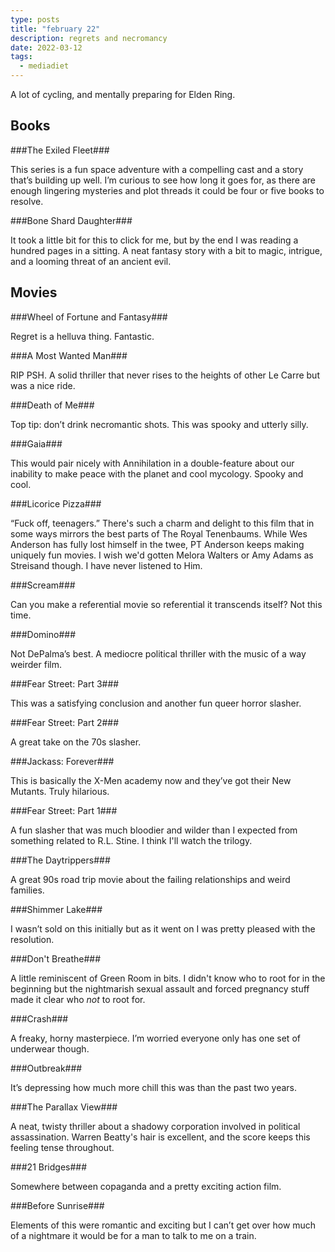 ```yaml
---
type: posts
title: "february 22"
description: regrets and necromancy
date: 2022-03-12
tags:
  - mediadiet
---
```


A lot of cycling, and mentally preparing for Elden Ring.

## Books

###The Exiled Fleet###

This series is a fun space adventure with a compelling cast and a story that’s building up well. I’m curious to see how long it goes for, as there are enough lingering mysteries and plot threads it could be four or five books to resolve.

###Bone Shard Daughter###

It took a little bit for this to click for me, but by the end I was reading a hundred pages in a sitting. A neat fantasy story with a bit to magic, intrigue, and a looming threat of an ancient evil.

## Movies

###Wheel of Fortune and Fantasy###

Regret is a helluva thing. Fantastic.

###A Most Wanted Man###

RIP PSH. A solid thriller that never rises to the heights of other Le Carre but was a nice ride.

###Death of Me###

Top tip: don’t drink necromantic shots. This was spooky and utterly silly.

###Gaia###

This would pair nicely with Annihilation in a double-feature about our inability to make peace with the planet and cool mycology. Spooky and cool.

###Licorice Pizza###

“Fuck off, teenagers.” There's such a charm and delight to this film that in some ways mirrors the best parts of The Royal Tenenbaums. While Wes Anderson has fully lost himself in the twee, PT Anderson keeps making uniquely fun movies. I wish we'd gotten Melora Walters or Amy Adams as Streisand though. I have never listened to Him.

###Scream###

Can you make a referential movie so referential it transcends itself? Not this time. 

###Domino###

Not DePalma’s best. A mediocre political thriller with the music of a way weirder film.

###Fear Street: Part 3###

This was a satisfying conclusion and another fun queer horror slasher.

###Fear Street: Part 2###

A great take on the 70s slasher.

###Jackass: Forever###

This is basically the X-Men academy now and they’ve got their New Mutants. Truly hilarious. 

###Fear Street: Part 1###

A fun slasher that was much bloodier and wilder than I expected from something related to R.L. Stine. I think I'll watch the trilogy. 

###The Daytrippers###

A great 90s road trip movie about the failing relationships and weird families.

###Shimmer Lake###

I wasn’t sold on this initially but as it went on I was pretty pleased with the resolution. 

###Don't Breathe###

A little reminiscent of Green Room in bits. I didn't know who to root for in the beginning but the nightmarish sexual assault and forced pregnancy stuff made it clear who _not_ to root for.

###Crash###

A freaky, horny masterpiece. I’m worried everyone only has one set of underwear though.

###Outbreak###

It’s depressing how much more chill this was than the past two years.

###The Parallax View###

A neat, twisty thriller about a shadowy corporation involved in political assassination. Warren Beatty's hair is excellent, and the score keeps this feeling tense throughout.

###21 Bridges###

Somewhere between copaganda and a pretty exciting action film.

###Before Sunrise###

Elements of this were romantic and exciting but I can’t get over how much of a nightmare it would be for a man to talk to me on a train.